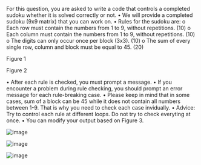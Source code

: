 For this question, you are asked to write a code that controls a completed sudoku whether
it is solved correctly or not.
• We will provide a completed sudoku (9x9 matrix) that you can work on.
• Rules for the sudoku are:
o Each row must contain the numbers from 1 to 9, without repetitions. (10)
o Each column must contain the numbers from 1 to 9, without repetitions. (10)
o The digits can only occur once per block (3x3). (10)
o The sum of every single row, column and block must be equal to 45. (20)

Figure 1

Figure 2

• After each rule is checked, you must prompt a message.
• If you encounter a problem during rule checking, you should prompt an error message for
each rule-breaking case.
• Please keep in mind that in some cases, sum of a block can be 45 while it does not
contain all numbers between 1-9. That is why you need to check each case invidually.
• Advice: Try to control each rule at different loops. Do not try to check everyting at once.
• You can modify your output based on Figure 3.


![image](https://github.com/user-attachments/assets/68a5e028-64f5-4835-9b2b-16c966600523)


![image](https://github.com/user-attachments/assets/f4081028-5723-4680-b9cd-1bdf7d6c4551)


![image](https://github.com/user-attachments/assets/49a3fcc1-bf0e-4b08-a0b8-f2b3b955c489)

